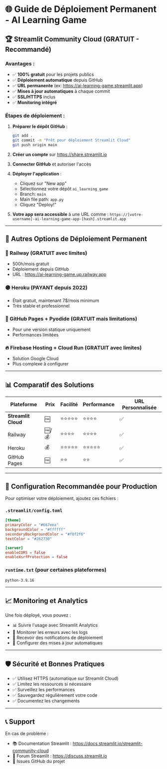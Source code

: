 # 🌐 Guide de Déploiement Permanent - AI Learning Game

## 🏆 Streamlit Community Cloud (GRATUIT - Recommandé)

### Avantages :
- ✅ **100% gratuit** pour les projets publics
- ✅ **Déploiement automatique** depuis GitHub
- ✅ **URL permanente** (ex: https://ai-learning-game.streamlit.app)
- ✅ **Mises à jour automatiques** à chaque commit
- ✅ **SSL/HTTPS** inclus
- ✅ **Monitoring intégré**

### Étapes de déploiement :

1. **Préparer le dépôt GitHub** :
   ```bash
   git add .
   git commit -m "Prêt pour déploiement Streamlit Cloud"
   git push origin main
   ```

2. **Créer un compte** sur https://share.streamlit.io

3. **Connecter GitHub** et autoriser l'accès

4. **Déployer l'application** :
   - Cliquez sur "New app"
   - Sélectionnez votre dépôt `ai_learning_game`
   - Branch: `main`
   - Main file path: `app.py`
   - Cliquez "Deploy!"

5. **Votre app sera accessible** à une URL comme :
   `https://[votre-username]-ai-learning-game-app-[hash].streamlit.app`

---

## 🔧 Autres Options de Déploiement Permanent

### 🌟 Railway (GRATUIT avec limites)
- 500h/mois gratuit
- Déploiement depuis GitHub
- URL : https://ai-learning-game.up.railway.app

### 🟣 Heroku (PAYANT depuis 2022)
- Était gratuit, maintenant 7$/mois minimum
- Très stable et professionnel

### 🐙 GitHub Pages + Pyodide (GRATUIT mais limitations)
- Pour une version statique uniquement
- Performances limitées

### 🔥 Firebase Hosting + Cloud Run (GRATUIT avec limites)
- Solution Google Cloud
- Plus complexe à configurer

---

## 📊 Comparatif des Solutions

| Plateforme | Prix | Facilité | Performance | URL Personnalisée |
|------------|------|----------|-------------|-------------------|
| **Streamlit Cloud** | 🆓 | ⭐⭐⭐⭐⭐ | ⭐⭐⭐⭐ | ✅ |
| Railway | 🆓/💰 | ⭐⭐⭐⭐ | ⭐⭐⭐⭐ | ✅ |
| Heroku | 💰 | ⭐⭐⭐⭐⭐ | ⭐⭐⭐⭐⭐ | ✅ |
| GitHub Pages | 🆓 | ⭐⭐ | ⭐⭐ | ✅ |

---

## 🚀 Configuration Recommandée pour Production

Pour optimiser votre déploiement, ajoutez ces fichiers :

### `.streamlit/config.toml`
```toml
[theme]
primaryColor = "#667eea"
backgroundColor = "#ffffff"
secondaryBackgroundColor = "#f0f2f6"
textColor = "#262730"

[server]
enableCORS = false
enableXsrfProtection = false
```

### `runtime.txt` (pour certaines plateformes)
```
python-3.9.16
```

---

## 📈 Monitoring et Analytics

Une fois déployé, vous pouvez :
- 📊 Suivre l'usage avec Streamlit Analytics
- 🐛 Monitorer les erreurs avec les logs
- 📧 Recevoir des notifications de déploiement
- 🔄 Configurer des mises à jour automatiques

---

## 🛡️ Sécurité et Bonnes Pratiques

- ✅ Utilisez HTTPS (automatique sur Streamlit Cloud)
- ✅ Limitez les ressources si nécessaire
- ✅ Surveillez les performances
- ✅ Sauvegardez régulièrement votre code
- ✅ Documentez les changements

---

## 📞 Support

En cas de problème :
- 📚 Documentation Streamlit : https://docs.streamlit.io/streamlit-community-cloud
- 💬 Forum Streamlit : https://discuss.streamlit.io
- 🐙 Issues GitHub du projet
